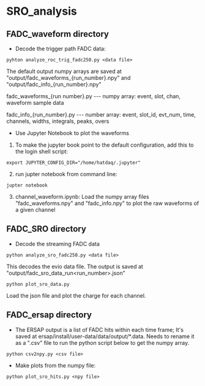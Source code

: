 # SRO_analysis

## FADC_waveform directory
* Decode the trigger path FADC data:
```
pyhton analyze_roc_trig_fadc250.py <data file> 
```
The default output numpy arrays are saved at "output/fadc_waveforms_{run_number}.npy" and "output/fadc_info_{run_number}.npy"

fadc_waveforms_{run number}.py --- numpy array: event, slot, chan, waveform sample data

fadc_info_{run_number}.py --- number array: event, slot_id, evt_num, time, channels, widths, integrals, peaks, overs 

* Use Jupyter Notebook to plot the waveforms
1. To make the jupyter book point to the default configuration, add this to the login shell script:
```
export JUPYTER_CONFIG_DIR="/home/hatdaq/.jupyter"
```
2. run jupter notebook from command line:
```
jupter notebook
```
3. channel_waveform.ipynb:
Load the numpy array files "fadc_waveforms.npy" and "fadc_info.npy" to plot the raw waveforms of a given channel

## FADC_SRO directory
* Decode the streaming FADC data
```
python analyze_sro_fadc250.py <data file>
```
This decodes the evio data file. The output is saved at "output/fadc_sro_data_run<run_number>.json"
```
python plot_sro_data.py
```
Load the json file and plot the charge for each channel.

## FADC_ersap directory
* The ERSAP output is a list of FADC hits within each time frame; It's saved at ersap/install/user-data/data/output/\*.data. Needs to rename it as a ".csv" file to run the python script below to get the numpy array.
```
python csv2npy.py <csv file>
```
* Make plots from the numpy file:
```
python plot_sro_hits.py <npy file>
```
